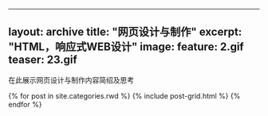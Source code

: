  ---
layout: archive
title: "网页设计与制作"
excerpt: "HTML，响应式WEB设计"
image: 
  feature: 2.gif
  teaser: 23.gif
 ---
 在此展示网页设计与制作内容简绍及思考
<div class="tiles">
{% for post in site.categories.rwd %}
  {% include post-grid.html %}
{% endfor %}
</div>